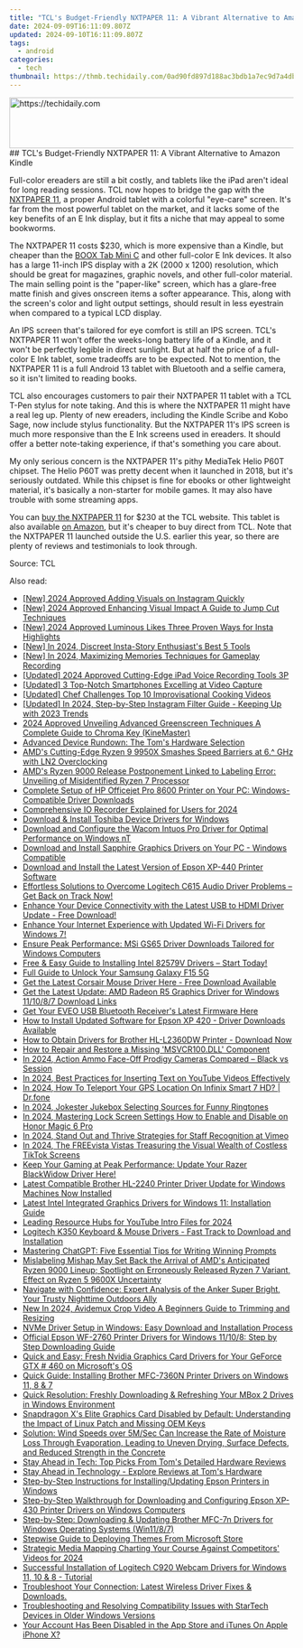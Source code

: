 ```yaml
---
title: "TCL's Budget-Friendly NXTPAPER 11: A Vibrant Alternative to Amazon Kindle"
date: 2024-09-09T16:11:09.807Z
updated: 2024-09-10T16:11:09.807Z
tags:
  - android
categories:
  - tech
thumbnail: https://thmb.techidaily.com/0ad90fd897d188ac3bdb1a7ec9d7a4db382e65d4abfbbef4983e1874c191caba.jpg
---
```


<!-- affiliate ads begin -->
<a href="https://appsumo.8odi.net/c/5597632/2123748/7443" target="_top" id="2123748">
  <img src="//a.impactradius-go.com/display-ad/7443-2123748" border="0" alt="https://techidaily.com" width="600" height="90"/>
</a>
<img height="0" width="0" src="https://appsumo.8odi.net/i/5597632/2123748/7443" style="position:absolute;visibility:hidden;" border="0" />
<!-- affiliate ads end -->
## TCL's Budget-Friendly NXTPAPER 11: A Vibrant Alternative to Amazon Kindle

Full-color ereaders are still a bit costly, and tablets like the iPad aren't ideal for long reading sessions. TCL now hopes to bridge the gap with the [NXTPAPER 11](https://www.tcl.com/us/en/products/mobile/tcl-tab/tcl-nxtpaper-11-dark-grey), a proper Android tablet with a colorful "eye-care" screen. It's far from the most powerful tablet on the market, and it lacks some of the key benefits of an E Ink display, but it fits a niche that may appeal to some bookworms.

 The NXTPAPER 11 costs $230, which is more expensive than a Kindle, but cheaper than the [BOOX Tab Mini C](https://facebook-video-recording.techidaily.com/dive-into-fb-360-videos-recording-and-sharing-secrets-for-2024/) and other full-color E Ink devices. It also has a large 11-inch IPS display with a 2K (2000 x 1200) resolution, which should be great for magazines, graphic novels, and other full-color material. The main selling point is the "paper-like" screen, which has a glare-free matte finish and gives onscreen items a softer appearance. This, along with the screen's color and light output settings, should result in less eyestrain when compared to a typical LCD display.

 An IPS screen that's tailored for eye comfort is still an IPS screen. TCL's NXTPAPER 11 won't offer the weeks-long battery life of a Kindle, and it won't be perfectly legible in direct sunlight. But at half the price of a full-color E Ink tablet, some tradeoffs are to be expected. Not to mention, the NXTPAPER 11 is a full Android 13 tablet with Bluetooth and a selfie camera, so it isn't limited to reading books.

 TCL also encourages customers to pair their NXTPAPER 11 tablet with a TCL T-Pen stylus for note taking. And this is where the NXTPAPER 11 might have a real leg up. Plenty of new ereaders, including the Kindle Scribe and Kobo Sage, now include stylus functionality. But the NXTPAPER 11's IPS screen is much more responsive than the E Ink screens used in ereaders. It should offer a better note-taking experience, if that's something you care about.

 My only serious concern is the NXTPAPER 11's pithy MediaTek Helio P60T chipset. The Helio P60T was pretty decent when it launched in 2018, but it's seriously outdated. While this chipset is fine for ebooks or other lightweight material, it's basically a non-starter for mobile games. It may also have trouble with some streaming apps.

 You can [buy the NXTPAPER 11](http://www.tcl.com/us/en/products/mobile/tcl-tab/tcl-nxtpaper-11-dark-grey) for $230 at the TCL website. This tablet is also available [on Amazon](https://www.amazon.com/TCL-NXTPAPER-11-Android-Expandable/dp/B0CCV2X1DM?tag=hotoge-20&ascsubtag=UUhtgUeUpU2000955&asc%5Frefurl=https%3A%2F%2Fwww.howtogeek.com%2Ftcls-nxtpaper-11-is-like-an-ipad-mixed-with-a-kindle%2F&asc%5Fcampaign=Short-Term), but it's cheaper to buy direct from TCL. Note that the NXTPAPER 11 launched outside the U.S. earlier this year, so there are plenty of reviews and testimonials to look through.

 Source: TCL

<ins class="adsbygoogle"
     style="display:block"
     data-ad-format="autorelaxed"
     data-ad-client="ca-pub-7571918770474297"
     data-ad-slot="1223367746"></ins>



<ins class="adsbygoogle"
     style="display:block"
     data-ad-client="ca-pub-7571918770474297"
     data-ad-slot="8358498916"
     data-ad-format="auto"
     data-full-width-responsive="true"></ins>

<span class="atpl-alsoreadstyle">Also read:</span>
<div><ul>
<li><a href="https://fox-info.techidaily.com/new-2024-approved-adding-visuals-on-instagram-quickly/"><u>[New] 2024 Approved Adding Visuals on Instagram Quickly</u></a></li>
<li><a href="https://facebook-video-share.techidaily.com/new-2024-approved-enhancing-visual-impact-a-guide-to-jump-cut-techniques/"><u>[New] 2024 Approved Enhancing Visual Impact A Guide to Jump Cut Techniques</u></a></li>
<li><a href="https://instagram-clips.techidaily.com/new-2024-approved-luminous-likes-three-proven-ways-for-insta-highlights/"><u>[New] 2024 Approved Luminous Likes Three Proven Ways for Insta Highlights</u></a></li>
<li><a href="https://instagram-clips.techidaily.com/new-in-2024-discreet-insta-story-enthusiasts-best-5-tools/"><u>[New] In 2024, Discreet Insta-Story Enthusiast's Best 5 Tools</u></a></li>
<li><a href="https://screen-mirroring-recording.techidaily.com/new-in-2024-maximizing-memories-techniques-for-gameplay-recording/"><u>[New] In 2024, Maximizing Memories Techniques for Gameplay Recording</u></a></li>
<li><a href="https://video-screen-grab.techidaily.com/updated-2024-approved-cutting-edge-ipad-voice-recording-tools-3p/"><u>[Updated] 2024 Approved Cutting-Edge iPad Voice Recording Tools 3P</u></a></li>
<li><a href="https://extra-hints.techidaily.com/updated-3-top-notch-smartphones-excelling-at-video-capture/"><u>[Updated] 3 Top-Notch Smartphones Excelling at Video Capture</u></a></li>
<li><a href="https://tiktok-video-recordings.techidaily.com/updated-chef-challenges-top-10-improvisational-cooking-videos/"><u>[Updated] Chef Challenges Top 10 Improvisational Cooking Videos</u></a></li>
<li><a href="https://instagram-video-files.techidaily.com/updated-in-2024-step-by-step-instagram-filter-guide-keeping-up-with-2023-trends/"><u>[Updated] In 2024, Step-by-Step Instagram Filter Guide - Keeping Up with 2023 Trends</u></a></li>
<li><a href="https://some-approaches.techidaily.com/2024-approved-unveiling-advanced-greenscreen-techniques-a-complete-guide-to-chroma-key-kinemaster/"><u>2024 Approved Unveiling Advanced Greenscreen Techniques A Complete Guide to Chroma Key (KineMaster)</u></a></li>
<li><a href="https://hardware-help.techidaily.com/advanced-device-rundown-the-toms-hardware-selection/"><u>Advanced Device Rundown: The Tom's Hardware Selection</u></a></li>
<li><a href="https://hardware-help.techidaily.com/amds-cutting-edge-ryzen-9-9950x-smashes-speed-barriers-at-6-ghz-with-ln2-overclocking/"><u>AMD's Cutting-Edge Ryzen 9 9950X Smashes Speed Barriers at 6.^ GHz with LN2 Overclocking</u></a></li>
<li><a href="https://hardware-help.techidaily.com/amds-ryzen-9000-release-postponement-linked-to-labeling-error-unveiling-of-misidentified-ryzen-7-processor/"><u>AMD's Ryzen 9000 Release Postponement Linked to Labeling Error: Unveiling of Misidentified Ryzen 7 Processor</u></a></li>
<li><a href="https://hardware-help.techidaily.com/complete-setup-of-hp-officejet-pro-8600-printer-on-your-pc-windows-compatible-driver-downloads/"><u>Complete Setup of HP Officejet Pro 8600 Printer on Your PC: Windows-Compatible Driver Downloads</u></a></li>
<li><a href="https://on-screen-recording.techidaily.com/comprehensive-io-recorder-explained-for-users-for-2024/"><u>Comprehensive IO Recorder Explained for Users for 2024</u></a></li>
<li><a href="https://hardware-help.techidaily.com/download-and-install-toshiba-device-drivers-for-windows/"><u>Download & Install Toshiba Device Drivers for Windows</u></a></li>
<li><a href="https://hardware-help.techidaily.com/download-and-configure-the-wacom-intuos-pro-driver-for-optimal-performance-on-windows-nt/"><u>Download and Configure the Wacom Intuos Pro Driver for Optimal Performance on Windows nT</u></a></li>
<li><a href="https://hardware-help.techidaily.com/download-and-install-sapphire-graphics-drivers-on-your-pc-windows-compatible/"><u>Download and Install Sapphire Graphics Drivers on Your PC - Windows Compatible</u></a></li>
<li><a href="https://hardware-help.techidaily.com/download-and-install-the-latest-version-of-epson-xp-440-printer-software/"><u>Download and Install the Latest Version of Epson XP-440 Printer Software</u></a></li>
<li><a href="https://hardware-help.techidaily.com/effortless-solutions-to-overcome-logitech-c615-audio-driver-problems-get-back-on-track-now/"><u>Effortless Solutions to Overcome Logitech C615 Audio Driver Problems – Get Back on Track Now!</u></a></li>
<li><a href="https://hardware-help.techidaily.com/enhance-your-device-connectivity-with-the-latest-usb-to-hdmi-driver-update-free-download/"><u>Enhance Your Device Connectivity with the Latest USB to HDMI Driver Update - Free Download!</u></a></li>
<li><a href="https://hardware-help.techidaily.com/enhance-your-internet-experience-with-updated-wi-fi-drivers-for-windows-7/"><u>Enhance Your Internet Experience with Updated Wi-Fi Drivers for Windows 7!</u></a></li>
<li><a href="https://hardware-help.techidaily.com/ensure-peak-performance-msi-gs65-driver-downloads-tailored-for-windows-computers/"><u>Ensure Peak Performance: MSi GS65 Driver Downloads Tailored for Windows Computers</u></a></li>
<li><a href="https://hardware-help.techidaily.com/1722971185075-free-and-easy-guide-to-installing-intel-82579v-drivers-start-today/"><u>Free & Easy Guide to Installing Intel 82579V Drivers – Start Today!</u></a></li>
<li><a href="https://android-unlock.techidaily.com/full-guide-to-unlock-your-samsung-galaxy-f15-5g-by-drfone-android/"><u>Full Guide to Unlock Your Samsung Galaxy F15 5G</u></a></li>
<li><a href="https://hardware-help.techidaily.com/1722976269864-get-the-latest-corsair-mouse-driver-here-free-download-available/"><u>Get the Latest Corsair Mouse Driver Here - Free Download Available</u></a></li>
<li><a href="https://hardware-help.techidaily.com/get-the-latest-update-amd-radeon-r5-graphics-driver-for-windows-111087-download-links/"><u>Get the Latest Update: AMD Radeon R5 Graphics Driver for Windows 11/10/8/7 Download Links</u></a></li>
<li><a href="https://hardware-help.techidaily.com/get-your-eveo-usb-bluetooth-receivers-latest-firmware-here/"><u>Get Your EVEO USB Bluetooth Receiver's Latest Firmware Here</u></a></li>
<li><a href="https://hardware-help.techidaily.com/how-to-install-updated-software-for-epson-xp-420-driver-downloads-available/"><u>How to Install Updated Software for Epson XP 420 - Driver Downloads Available</u></a></li>
<li><a href="https://hardware-help.techidaily.com/how-to-obtain-drivers-for-brother-hl-l2360dw-printer-download-now/"><u>How to Obtain Drivers for Brother HL-L2360DW Printer - Download Now</u></a></li>
<li><a href="https://tech-renaissance.techidaily.com/how-to-repair-and-restore-a-missing-msvcr100dll-component/"><u>How to Repair and Restore a Missing 'MSVCR100.DLL' Component</u></a></li>
<li><a href="https://extra-information.techidaily.com/in-2024-action-ammo-face-off-prodigy-cameras-compared-black-vs-session/"><u>In 2024, Action Ammo Face-Off Prodigy Cameras Compared – Black vs Session</u></a></li>
<li><a href="https://youtube-clips.techidaily.com/in-2024-best-practices-for-inserting-text-on-youtube-videos-effectively/"><u>In 2024, Best Practices for Inserting Text on YouTube Videos Effectively</u></a></li>
<li><a href="https://blog-min.techidaily.com/in-2024-how-to-teleport-your-gps-location-on-infinix-smart-7-hd-drfone-by-drfone-virtual-android/"><u>In 2024, How To Teleport Your GPS Location On Infinix Smart 7 HD? | Dr.fone</u></a></li>
<li><a href="https://fox-cloud.techidaily.com/in-2024-jokester-jukebox-selecting-sources-for-funny-ringtones/"><u>In 2024, Jokester Jukebox Selecting Sources for Funny Ringtones</u></a></li>
<li><a href="https://easy-unlock-android.techidaily.com/in-2024-mastering-lock-screen-settings-how-to-enable-and-disable-on-honor-magic-6-pro-by-drfone-android/"><u>In 2024, Mastering Lock Screen Settings How to Enable and Disable on Honor Magic 6 Pro</u></a></li>
<li><a href="https://vimeo-videos.techidaily.com/in-2024-stand-out-and-thrive-strategies-for-staff-recognition-at-vimeo/"><u>In 2024, Stand Out and Thrive Strategies for Staff Recognition at Vimeo</u></a></li>
<li><a href="https://some-approaches.techidaily.com/in-2024-the-freevista-vistas-treasuring-the-visual-wealth-of-costless-tiktok-screens/"><u>In 2024, The FREEvista Vistas Treasuring the Visual Wealth of Costless TikTok Screens</u></a></li>
<li><a href="https://hardware-help.techidaily.com/1722973308667-keep-your-gaming-at-peak-performance-update-your-razer-blackwidow-driver-here/"><u>Keep Your Gaming at Peak Performance: Update Your Razer BlackWidow Driver Here!</u></a></li>
<li><a href="https://hardware-help.techidaily.com/latest-compatible-brother-hl-2240-printer-driver-update-for-windows-machines-now-installed/"><u>Latest Compatible Brother HL-2240 Printer Driver Update for Windows Machines Now Installed</u></a></li>
<li><a href="https://hardware-help.techidaily.com/latest-intel-integrated-graphics-drivers-for-windows-11-installation-guide/"><u>Latest Intel Integrated Graphics Drivers for Windows 11: Installation Guide</u></a></li>
<li><a href="https://youtube-stream.techidaily.com/leading-resource-hubs-for-youtube-intro-files-for-2024/"><u>Leading Resource Hubs for YouTube Intro Files for 2024</u></a></li>
<li><a href="https://hardware-help.techidaily.com/logitech-k350-keyboard-and-mouse-drivers-fast-track-to-download-and-installation/"><u>Logitech K350 Keyboard & Mouse Drivers - Fast Track to Download and Installation</u></a></li>
<li><a href="https://tech-hub.techidaily.com/mastering-chatgpt-five-essential-tips-for-writing-winning-prompts/"><u>Mastering ChatGPT: Five Essential Tips for Writing Winning Prompts</u></a></li>
<li><a href="https://hardware-help.techidaily.com/mislabeling-mishap-may-set-back-the-arrival-of-amds-anticipated-ryzen-9000-lineup-spotlight-on-erroneously-released-ryzen-7-variant-effect-on-ryzen-5-9600x-39/"><u>Mislabeling Mishap May Set Back the Arrival of AMD's Anticipated Ryzen 9000 Lineup; Spotlight on Erroneously Released Ryzen 7 Variant, Effect on Ryzen 5 9600X Uncertainty</u></a></li>
<li><a href="https://buynow-reviews.techidaily.com/navigate-with-confidence-expert-analysis-of-the-anker-super-bright-your-trusty-nighttime-outdoors-ally/"><u>Navigate with Confidence: Expert Analysis of the Anker Super Bright, Your Trusty Nighttime Outdoors Ally</u></a></li>
<li><a href="https://ai-video-apps.techidaily.com/new-in-2024-avidemux-crop-video-a-beginners-guide-to-trimming-and-resizing/"><u>New In 2024, Avidemux Crop Video A Beginners Guide to Trimming and Resizing</u></a></li>
<li><a href="https://hardware-help.techidaily.com/nvme-driver-setup-in-windows-easy-download-and-installation-process/"><u>NVMe Driver Setup in Windows: Easy Download and Installation Process</u></a></li>
<li><a href="https://hardware-help.techidaily.com/official-epson-wf-2760-printer-drivers-for-windows-11108-step-by-step-downloading-guide/"><u>Official Epson WF-2760 Printer Drivers for Windows 11/10/8: Step by Step Downloading Guide</u></a></li>
<li><a href="https://hardware-help.techidaily.com/quick-and-easy-fresh-nvidia-graphics-card-drivers-for-your-geforce-gtx-460-on-microsofts-os/"><u>Quick and Easy: Fresh Nvidia Graphics Card Drivers for Your GeForce GTX # 460 on Microsoft's OS</u></a></li>
<li><a href="https://hardware-help.techidaily.com/quick-guide-installing-brother-mfc-7360n-printer-drivers-on-windows-11-8-and-7/"><u>Quick Guide: Installing Brother MFC-7360N Printer Drivers on Windows 11, 8 & 7</u></a></li>
<li><a href="https://hardware-help.techidaily.com/quick-resolution-freshly-downloading-and-refreshing-your-mbox-2-drives-in-windows-environment/"><u>Quick Resolution: Freshly Downloading & Refreshing Your MBox 2 Drives in Windows Environment</u></a></li>
<li><a href="https://hardware-help.techidaily.com/snapdragon-xs-elite-graphics-card-disabled-by-default-understanding-the-impact-of-linux-patch-and-missing-oem-keys/"><u>Snapdragon X's Elite Graphics Card Disabled by Default: Understanding the Impact of Linux Patch and Missing OEM Keys</u></a></li>
<li><a href="https://hardware-help.techidaily.com/solution-wind-speeds-over-5msec-can-increase-the-rate-of-moisture-loss-through-evaporation-leading-to-uneven-drying-surface-defects-and-reduced-strength-in-219/"><u>Solution: Wind Speeds over 5M/Sec Can Increase the Rate of Moisture Loss Through Evaporation, Leading to Uneven Drying, Surface Defects, and Reduced Strength in the Concrete</u></a></li>
<li><a href="https://hardware-help.techidaily.com/stay-ahead-in-tech-top-picks-from-toms-detailed-hardware-reviews/"><u>Stay Ahead in Tech: Top Picks From Tom's Detailed Hardware Reviews</u></a></li>
<li><a href="https://hardware-help.techidaily.com/stay-ahead-in-technology-explore-reviews-at-toms-hardware/"><u>Stay Ahead in Technology - Explore Reviews at Tom's Hardware</u></a></li>
<li><a href="https://hardware-help.techidaily.com/step-by-step-instructions-for-installingupdating-epson-printers-in-windows/"><u>Step-by-Step Instructions for Installing/Updating Epson Printers in Windows</u></a></li>
<li><a href="https://hardware-help.techidaily.com/step-by-step-walkthrough-for-downloading-and-configuring-epson-xp-430-printer-drivers-on-windows-computers/"><u>Step-by-Step Walkthrough for Downloading and Configuring Epson XP-430 Printer Drivers on Windows Computers</u></a></li>
<li><a href="https://hardware-help.techidaily.com/step-by-step-downloading-and-updating-brother-mfc-7n-drivers-for-windows-operating-systems-win1187/"><u>Step-by-Step: Downloading & Updating Brother MFC-7n Drivers for Windows Operating Systems (Win11/8/7)</u></a></li>
<li><a href="https://windows11.techidaily.com/stepwise-guide-to-deploying-themes-from-microsoft-store/"><u>Stepwise Guide to Deploying Themes From Microsoft Store</u></a></li>
<li><a href="https://facebook-record-videos.techidaily.com/strategic-media-mapping-charting-your-course-against-competitors-videos-for-2024/"><u>Strategic Media Mapping Charting Your Course Against Competitors' Videos for 2024</u></a></li>
<li><a href="https://hardware-help.techidaily.com/successful-installation-of-logitech-c920-webcam-drivers-for-windows-11-10-and-8-tutorial/"><u>Successful Installation of Logitech C920 Webcam Drivers for Windows 11, 10 & 8 - Tutorial</u></a></li>
<li><a href="https://hardware-help.techidaily.com/troubleshoot-your-connection-latest-wireless-driver-fixes-and-downloads/"><u>Troubleshoot Your Connection: Latest Wireless Driver Fixes & Downloads.</u></a></li>
<li><a href="https://hardware-help.techidaily.com/troubleshooting-and-resolving-compatibility-issues-with-startech-devices-in-older-windows-versions/"><u>Troubleshooting and Resolving Compatibility Issues with StarTech Devices in Older Windows Versions</u></a></li>
<li><a href="https://apple-account.techidaily.com/your-account-has-been-disabled-in-the-app-store-and-itunes-on-apple-iphone-x-by-drfone-ios/"><u>Your Account Has Been Disabled in the App Store and iTunes On Apple iPhone X?</u></a></li>
</ul></div>
